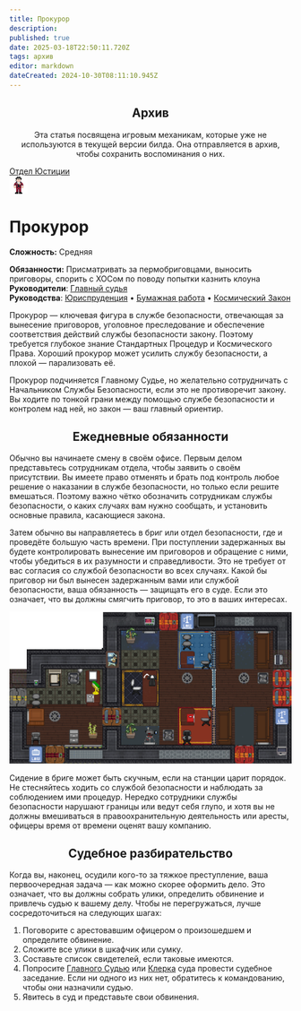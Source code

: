 ```yaml
---
title: Прокурор
description: 
published: true
date: 2025-03-18T22:50:11.720Z
tags: архив
editor: markdown
dateCreated: 2024-10-30T08:11:10.945Z
---
```


<center>
<div class="warning-banner">
  <h2> Архив </h2>
  <p>Эта статья посвящена игровым механикам, которые уже не используются в текущей версии билда. Она отправляется в архив, чтобы сохранить воспоминания о них.</p><p>
</div>
</center>
<div style="display: flex; justify-content: center;">
<div class="roles-passport just">
  <div class="title just"><a href="/roles/justicedepartment">Отдел Юстиции</a></div>
  <div>
    <div><div><img src="/roles/prosecutor.png"></div></div>
  <div><div>
    <h1>Прокурор</h1>
    <p><strong>Сложность:</strong> Средняя</p>
    <strong>Обязанности:</strong> Присматривать за пермобриговцами, выносить приговоры, спорить с ХОСом по поводу попытки казнить клоуна<br>
    <b>Руководители</b>: <a href="/roles/chief_justice">Главный судья</a><br>
    <b>Руководства</b>: <a href="/guides/jurisprudence">Юриспруденция</a> • <a href="/guides/bureaucracy">Бумажная работа</a> • <a href="/spacelaw">Космический Закон</a>
  </div></div>
  </div>
</div>
</div>

Прокурор — ключевая фигура в службе безопасности, отвечающая за вынесение приговоров, уголовное преследование и обеспечение соответствия действий службы безопасности закону. Поэтому требуется глубокое знание Стандартных Процедур и Космического Права. Хороший прокурор может усилить службу безопасности, а плохой — парализовать её.

Прокурор подчиняется Главному Судье, но желательно сотрудничать с Начальником Службы Безопасности, если это не противоречит закону. Вы ходите по тонкой грани между помощью службе безопасности и контролем над ней, но закон — ваш главный ориентир.

## <center>Ежедневные обязанности</center>
<p>
<div class="imageBox">
  <div>
Обычно вы начинаете смену в своём офисе. Первым делом представьтесь сотрудникам отдела, чтобы заявить о своём присутствии. Вы имеете право отменять и брать под контроль любое решение о наказании в службе безопасности, но только если решите вмешаться. Поэтому важно чётко обозначить сотрудникам службы безопасности, о каких случаях вам нужно сообщать, и установить основные правила, касающиеся закона.

Затем обычно вы направляетесь в бриг или отдел безопасности, где и проведёте большую часть времени. При поступлении задержанных вы будете контролировать вынесение им приговоров и обращение с ними, чтобы убедиться в их разумности и справедливости. Это не требует от вас согласия со службой безопасности во всех случаях. Какой бы приговор ни был вынесен задержанным вами или службой безопасности, ваша обязанность — защищать его в суде. Если это означает, что вы должны смягчить приговор, то это в ваших интересах.

  </div>
  <img src="/roles/justice/courtroom.png"/>
</div>
</p>
Сидение в бриге может быть скучным, если на станции царит порядок. Не стесняйтесь ходить со службой безопасности и наблюдать за соблюдением ими процедур. Нередко сотрудники службы безопасности нарушают границы или ведут себя глупо, и хотя вы не должны вмешиваться в правоохранительную деятельность или аресты, офицеры время от времени оценят вашу компанию.

## <center>Судебное разбирательство</center>

Когда вы, наконец, осудили кого-то за тяжкое преступление, ваша первоочередная задача — как можно скорее оформить дело. Это означает, что вы должны собрать улики, определить обвинение и привлечь судью к вашему делу. Чтобы не перегружаться, лучше сосредоточиться на следующих шагах:

1. Поговорите с арестовавшим офицером о произошедшем и определите обвинение.
2. Сложите все улики в шкафчик или сумку.
3. Составьте список свидетелей, если таковые имеются.
4. Попросите [Главного Судью](/ru/roles/chief_justice) или [Клерка](/ru/roles/clerk) суда провести судебное заседание. Если ни одного из них нет, обратитесь к командованию, чтобы они назначили судью.
5. Явитесь в суд и представьте свои обвинения.



<div class="table"></div>
